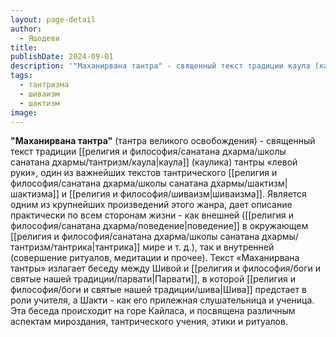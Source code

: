 ```yaml
---
layout: page-detail
author:
  - Яшодеви
title: 
publishDate: 2024-09-01
description: '"Маханирвана тантра" - священный текст традиции каула (каулика) тантры "левой руки", один из важнейших текстов традиции каула (тантры левой руки).'
tags:
  - тантризма
  - шиваизм
  - шактизм
image:
---
```

**"Маханирвана тантра"** (тантра великого освобождения) - священный текст традиции [[религия и философия/санатана дхарма/школы санатана дхармы/тантризм/каула|каула]] (каулика) тантры «левой руки», один из важнейших текстов тантрического [[религия и философия/санатана дхарма/школы санатана дхармы/шактизм|шактизма]] и [[религия и философия/шиваизм|шиваизма]]. Является одним из крупнейших произведений этого жанра, дает описание практически по всем сторонам жизни - как внешней ([[религия и философия/санатана дхарма/поведение|поведение]] в окружающем [[религия и философия/санатана дхарма/школы санатана дхармы/тантризм/тантрика|тантрика]] мире и т. д.), так и внутренней (совершение ритуалов, медитации и прочее). Текст «Маханирвана тантры» излагает беседу между Шивой и [[религия и философия/боги и святые нашей традиции/парвати|Парвати]], в которой [[религия и философия/боги и святые нашей традиции/шива|Шива]] предстает в роли учителя, а Шакти - как его прилежная слушательница и ученица. Эта беседа происходит на горе Кайласа, и посвящена различным аспектам мироздания, тантрического учения, этики и ритуалов.

